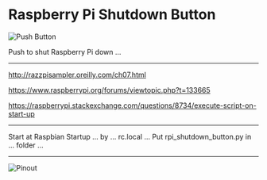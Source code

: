# Raspberry Pi Shutdown Button

![Push Button](https://static.thenounproject.com/png/509859-200.png)

Push to shut Raspberry Pi down ...

---

http://razzpisampler.oreilly.com/ch07.html

https://www.raspberrypi.org/forums/viewtopic.php?t=133665

https://raspberrypi.stackexchange.com/questions/8734/execute-script-on-start-up

---

Start at Raspbian Startup ... by ... rc.local ...
Put rpi_shutdown_button.py in ... folder ...

---

![Pinout](http://razzpisampler.oreilly.com/images/rpck_1101.png)

